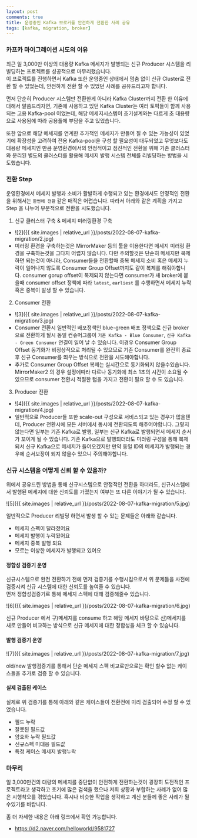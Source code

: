 ```yaml
---
layout: post
comments: true
title: 운영중인 Kafka 브로커를 안전하게 전환한 사례 공유
tags: [kafka, migration, broker]
---
```


### 카프카 마이그레이션 시도의 이유

최근 일 3,000만 이상의 대용량 Kafka 메세지가 발행되는 신규 Producer 시스템을 리빌딩하는 프로젝트를 성공적으로 마무리했습니다.  
이 프로젝트를 진행하면서 Kafka 또한 운영중인 상태에서 멈춤 없이 신규 Cluster로 전환 할 수 있었는데, 안전하게 전환 할 수 있었던 사례를 공유드리고자 합니다.  

먼저 단순히 Producer 시스템만 전환한게 아니라 Kafka Cluster까지 전환 한 이유에 대해서 말씀드리자면, 기존에 사용하고 있던 Kafka Cluster는 여러 토픽들이 함께 사용되는 고용 Kafka-pool 이었는데, 해당 메세지시스템이 초기설계와는 다르게 초 대용량으로 사용됨에 따라 공용풀에 부담을 주고 있었습니다. 

또한 앞으로 해당 메세지를 연계한 추가적인 메세지가 만들어 질 수 있는 가능성이 있었기에 확장성을 고려하여 전용 Kafka-pool을 구성 할 필요성이 대두되었고 무엇보다도 대용량 메세지인 만큼 운영환경에서의 안정적이고 점진적인 전환을 위해 기존 클러스터와 분리된 별도의 클러스터를 활용해 메세지 발행 시스템 전체를 리빌딩하는 방법을 시도했습니다.

### 전환 Step

운영환경에서 메세지 발행과 소비가 활발하게 수행되고 있는 환경에서도 안정적인 전환을 위해서는 `한번에 전환` 같은 매직은 어렵습니다. 따라서 아래와 같은 계획을 가지고 Step 을 나누어 부분적으로 전환을 시도했습니다.

1. 신규 클러스터 구축 & 메세지 미러링환경 구축
  - ![2]({{ site.images | relative_url }}/posts/2022-08-07-kafka-migration/2.jpg)  
  - 미러링 환경을 구축하는것은 MirrorMaker 등의 툴을 이용한다면 메세지 미러링 환경을 구축하는것을 그다지 어렵지 않습니다. 다만 주의할것은 단순히 메세지만 복제하면 되는것이 아니라, Consumer들을 전환할때 중복 메세지 소비 혹은 메세지 누락이 일어나지 않도록 Consumer Group Offset까지도 같이 복제를 해줘야합니다. consumer gorup offset이 복제되지 않는다면 consumer가 새 broker에 붙을때 consumer offset 정책에 따라 `latest`, `earliest` 를 수행하면서 메세지 누락 혹은 중복이 발생 할 수 있습니다.

2. Consumer 전환
  - ![3]({{ site.images | relative_url }}/posts/2022-08-07-kafka-migration/3.jpg)
  - Consumer 전환시 일반적인 배포정책인 blue-green 배포 정책으로 신규 broker으로 전환하게 될시 동일 컨슈머그룹이 `기존 Kafka - Blue Consumer`, `신규 Kafka - Green Consumer` 연결이 일어 날 수 있습니다. 이경우 Consumer Group Offset 동기화가 비정상적으로 처리될 수 있으므로 기존 Consumer를 완전히 종료후 신규 Consumer를 띄우는 방식으로 전환을 시도해야합니다.
  - 추가로 Consumer Group Offset 복제는 실시간으로 동기화되지 않을수있습니다. MirrorMaker2 의 경우 설정에따라 다르나 동기화에 최소 1초의 시간이 소요될 수 있으므로 consumer 전환시 적절한 텀을 가지고 전환이 필요 할 수 도 있습니다.

3. Producer 전환
  - ![4]({{ site.images | relative_url }}/posts/2022-08-07-kafka-migration/4.jpg)  
  - 일반적으로 Producer들 또한 scale-out 구성으로 서비스되고 있는 경우가 많을텐데, Producer 전환시에 모든 서버에서 동시에 전환되도록 해주어야합니다. 그렇지 않는다면 일부는 기존 Kafka로 발행, 일부는 신규 Kafka로 발행되면서 메세지 순서가 꼬이게 될 수 있습니다. 기존 Kafka으로 발행되더라도 미러링 구성을 통해 복제되서 신규 Kafka으로 메세지가 들어오겠지만 만약 동일 ID의 메세지가 발행되는 경우에 순서보장이 되지 않을수 있으니 주의해야합니다.
  

### 신규 시스템을 어떻게 신뢰 할 수 있을까?

위에서 공유드린 방법을 통해 신규시스템으로 안정적인 전환을 하더라도, 신규시스템에서 발행된 메세지에 대한 신뢰도를 가졌는지 여부는 또 다른 이야기가 될 수 있습니다.

![5]({{ site.images | relative_url }}/posts/2022-08-07-kafka-migration/5.jpg)  

일반적으로 Producer 리빌딩 하면서 발생 할 수 있는 문제들은 아래와 같습니다.

- 메세지 스펙이 달라졌어요
- 메세지 발행이 누락됬어요
- 메세지 중복 발행 되요
- 모르는 이상한 메세지가 발행되고 있어요

#### 정합성 검증기 운영

신규시스템으로 완전 전환하기 전에 먼저 검증기를 수행시킴으로서 위 문제들을 사전에 검증시켜 신규 시스템에 대한 신뢰도를 높여줄 수 있습니다.  
먼저 정합성검증기르 통해 메세지 스펙에 대해 검증해줄수 있습니다.

![6]({{ site.images | relative_url }}/posts/2022-08-07-kafka-migration/6.jpg)  

신규 Producer 에서 구)메세지를 consume 하고 해당 메세지 바탕으로 신)메세지를 새로 만들어 비교하는 방식으로 신규 메세지에 대한 정합성을 체크 할 수 있습니다.

#### 발행 검증기 운영

![7]({{ site.images | relative_url }}/posts/2022-08-07-kafka-migration/7.jpg)  

old/new 발행검증기를 통해서 단순 메세지 스펙 비교로만으로는 확인 할수 없는 케이스들을 추가로 검증 할 수 있습니다.  

#### 실제 검출된 케이스

실제로 위 검증기를 통해 아래와 같은 케이스들이 전환전에 미리 검출되어 수정 할 수 있었습니다.

- 필드 누락
- 잘못된 필드값
- 암호화 누락 필드값
- 신규스펙 미대응 필드값
- 특정 케이스 메세지 발행누락

### 마무리

일 3,000만건의 대량의 메세지를 중단없이 안전하게 전환하는것이 굉장히 도전적인 프로젝트라고 생각하고 초기에 많은 검색을 했으나 저희 상황과 부합하는 사례가 없어 많은 시행착오를 겪었습니다. 혹시나 비슷한 작업을 생각하고 계신 분들께 좋은 사례가 될수있기를 바랍니다.

좀 더 자세한 내용은 아래 링크에서 확인 가능합니다.

- https://d2.naver.com/helloworld/9581727